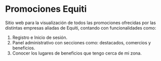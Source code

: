 # Promociones Equiti
Sitio web para la visualización de todos las promociones ofrecidas por las distintas empresas aliadas de Equiti, contando con funcionalidades como:
1. Registro e Inicio de sesión.
2. Panel administrativo con secciones como: destacados, comercios y beneficios.
3. Conocer los lugares de beneficios que tengo cerca de mi zona.
